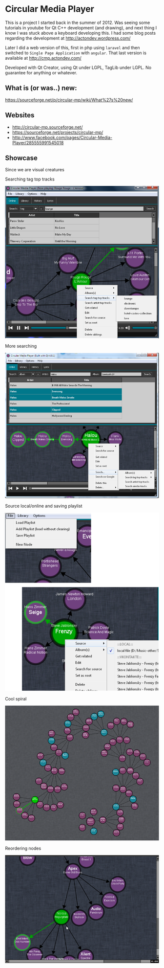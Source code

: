 # Circular Media Player

This is a project I started back in the summer of 2012. Was seeing some tutorials in youtube for Qt C++ development (and drawing), and next thing I know I was stuck above a keyboard developing this. I had some blog posts regarding the development at http://actondev.wordpress.com/

Later I did a web version of this, first in  php using `laravel` and then switched to `Single Page Application` with `angular`. That last version is available at http://cmp.actondev.com/

Developed with Qt Creator, using Qt under LGPL, TagLib under LGPL.
No guarantee for anything or whatever.

## What is (or was..) new:
https://sourceforge.net/p/circular-mp/wiki/What%27s%20new/

## Websites
- http://circular-mp.sourceforge.net/
- https://sourceforge.net/projects/circular-mp/
- http://www.facebook.com/pages/Circular-Media-Player/285555991545018
			
## Showcase
Since we are visual creatures

Searching tag top tracks

![Searching tag top tracks](img/cmp_0-9-1.png)

More searching

![More search](img/cmp_0-9-4-3.png)

Source local/online and saving playlist

![Source local/online and saving playlist](img/cmp_0-91.png)

Cool spiral

![Cool spiral](img/cmp_spiral.png)

Reordering nodes

![Reordering nodes](img/reorder_children.gif)

